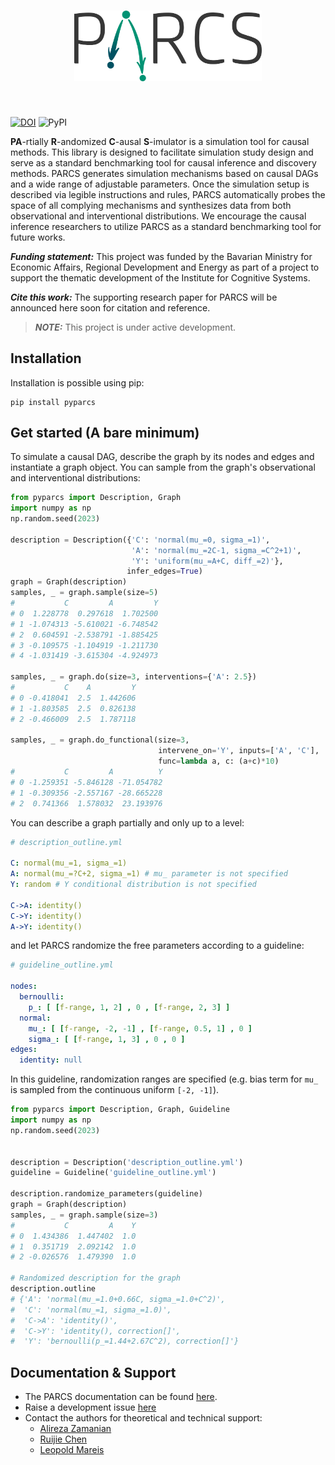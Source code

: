 <h1 align="center">
<img src="https://raw.githubusercontent.com/FraunhoferIKS/parcs/9027c844fb1a46cacfdc55af5f54bf090ba8f707/images/parcs_light.svg" width="300">
</h1><br>



[![DOI](https://zenodo.org/badge/592506885.svg)](https://zenodo.org/badge/latestdoi/592506885)
![PyPI](https://img.shields.io/pypi/v/pyparcs)

**PA**-rtially **R**-andomized **C**-ausal **S**-imulator is a simulation tool for causal 
methods. This library is designed to facilitate simulation study design and serve as a standard 
benchmarking tool for causal inference and discovery methods. PARCS generates simulation 
mechanisms based on causal DAGs and a wide range of adjustable parameters. Once the simulation 
setup is described via legible instructions and rules, PARCS automatically probes the space of 
all complying mechanisms and synthesizes data from both observational and interventional distributions. We encourage the causal inference researchers to utilize PARCS as a standard benchmarking tool for future works.

**_Funding statement:_** This project was funded by the Bavarian Ministry for Economic Affairs, 
Regional Development and 
 Energy as part of a project to support the thematic development of the Institute for Cognitive Systems.

**_Cite this work:_** The supporting research paper for PARCS will be announced here soon for 
citation and reference.

> **_NOTE:_** This project is under active development.

## Installation

Installation is possible using pip:

```commandline
pip install pyparcs
```

## Get started (A bare minimum)

To simulate a causal DAG, describe the graph by its nodes and edges and instantiate a graph object. You can sample from the graph's observational and interventional 
distributions:

```python
from pyparcs import Description, Graph
import numpy as np
np.random.seed(2023)

description = Description({'C': 'normal(mu_=0, sigma_=1)',
                           'A': 'normal(mu_=2C-1, sigma_=C^2+1)',
                           'Y': 'uniform(mu_=A+C, diff_=2)'},
                          infer_edges=True)
graph = Graph(description)
samples, _ = graph.sample(size=5)
#           C         A         Y
# 0  1.228778  0.297618  1.702500
# 1 -1.074313 -5.610021 -6.748542
# 2  0.604591 -2.538791 -1.885425
# 3 -0.109575 -1.104919 -1.211730
# 4 -1.031419 -3.615304 -4.924973

samples, _ = graph.do(size=3, interventions={'A': 2.5})
#           C    A         Y
# 0 -0.418041  2.5  1.442606
# 1 -1.803585  2.5  0.826138
# 2 -0.466009  2.5  1.787118

samples, _ = graph.do_functional(size=3,
                                 intervene_on='Y', inputs=['A', 'C'],
                                 func=lambda a, c: (a+c)*10)
#           C         A          Y
# 0 -1.259351 -5.846128 -71.054782
# 1 -0.309356 -2.557167 -28.665228
# 2  0.741366  1.578032  23.193976
```

You can describe a graph partially and only up to a level:
```yaml
# description_outline.yml

C: normal(mu_=1, sigma_=1)
A: normal(mu_=?C+2, sigma_=1) # mu_ parameter is not specified
Y: random # Y conditional distribution is not specified

C->A: identity()
C->Y: identity()
A->Y: identity()
```

and let PARCS randomize the free parameters according to a guideline:
```yaml
# guideline_outline.yml

nodes:
  bernoulli:
    p_: [ [f-range, 1, 2] , 0 , [f-range, 2, 3] ]
  normal:
    mu_: [ [f-range, -2, -1] , [f-range, 0.5, 1] , 0 ]
    sigma_: [ [f-range, 1, 3] , 0 , 0 ]
edges:
  identity: null
```

In this guideline, randomization ranges are specified (e.g. bias term for `mu_` is sampled 
from the continuous uniform `[-2, -1]`). 
```python
from pyparcs import Description, Graph, Guideline
import numpy as np
np.random.seed(2023)


description = Description('description_outline.yml')
guideline = Guideline('guideline_outline.yml')

description.randomize_parameters(guideline)
graph = Graph(description)
samples, _ = graph.sample(size=3)
#           C         A    Y
# 0  1.434386  1.447402  1.0
# 1  0.351719  2.092142  1.0
# 2 -0.026576  1.479390  1.0

# Randomized description for the graph
description.outline
# {'A': 'normal(mu_=1.0+0.66C, sigma_=1.0+C^2)',
#  'C': 'normal(mu_=1, sigma_=1.0)',
#  'C->A': 'identity()',
#  'C->Y': 'identity(), correction[]',
#  'Y': 'bernoulli(p_=1.44+2.67C^2), correction[]'}

```

## Documentation & Support

- The PARCS documentation can be found [here](https://fraunhoferiks.github.io/parcs/).
- Raise a development issue [here](https://github.com/FraunhoferIKS/parcs/issues)
- Contact the authors for theoretical and technical support:
  - [Alireza Zamanian](<https://orcid.org/0000-0001-7412-6755>)
  - [Ruijie Chen]()
  - [Leopold Mareis](<https://orcid.org/0000-0002-2624-6522>)
